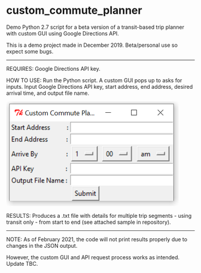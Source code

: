 # custom_commute_planner
Demo Python 2.7 script for a beta version of a transit-based trip planner with custom GUI using Google Directions API. 

This is a demo project made in December 2019. Beta/personal use so expect some bugs.

----------------------------------------------------------------

REQUIRES: Google Directions API key.

HOW TO USE: Run the Python script. A custom GUI pops up to asks for inputs. Input Google Directions API key, start address, end address, desired arrival time, and output file name.

![alt text](https://github.com/SharonWHLing/custom_commute_planner/blob/main/custom_commute_planner_GUI.png?raw=true)

RESULTS: Produces a .txt file with details for multiple trip segments - using transit only - from start to end (see attached sample in repository). 

----------------------------------------------------------------

NOTE: As of February 2021, the code will not print results properly due to changes in the JSON output. 

However, the custom GUI and API request process works as intended. Update TBC. 
